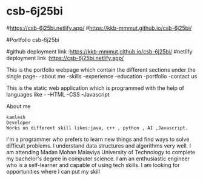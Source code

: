 # csb-6j25bi
#https://csb-6j25bi.netlify.app/
#https://kkb-mmmut.github.io/csb-6j25bi/

#Portfolio
csb-6j25bi

#github deployment link :https://kkb-mmmut.github.io/csb-6j25bi/ 
#netlify deployment link :https://csb-6j25bi.netlify.app/

This is the portfolio webpage which contain the different sections under the single page- -about me -skills -experience -education -portfolio -contact us

This is the static web application which is programmed with the help of languages like - -HTML -CSS -Javascript

About me

    kamlesh
    Developer
    Works on different skill likes:java, c++ , python , AI ,Javascript.

I'm a programmer who prefers to learn new things and find ways to solve difficult problems. 
I understand data structures and algorithms very well.
I am attending Madan Mohan Malaviya University of Technology to complete my bachelor's degree in computer science. 
I am an enthusiastic engineer who is a self-learner and capable of using tech skills. I am looking for opportunities where I can put my skill
